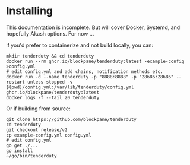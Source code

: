 # Installing

This documentation is incomplete. But will cover Docker, Systemd, and hopefully Akash options. For now ...

if you'd prefer to containerize and not build locally, you can:

```
mkdir tenderduty && cd tenderduty
docker run --rm ghcr.io/blockpane/tenderduty:latest -example-config >config.yml
# edit config.yml and add chains, notification methods etc.
docker run -d --name tenderduty -p "8888:8888" -p "28686:28686" --restart unless-stopped -v $(pwd)/config.yml:/var/lib/tenderduty/config.yml ghcr.io/blockpane/tenderduty:latest
docker logs -f --tail 20 tenderduty
```

Or if building from source:

```
git clone https://github.com/blockpane/tenderduty
cd tenderduty
git checkout release/v2
cp example-config.yml config.yml
# edit config.yml
go get ./...
go install
~/go/bin/tenderduty
```
